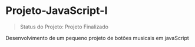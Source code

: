 # Projeto-JavaScript-I

>Status do Projeto: Projeto Finalizado

Desenvolvimento de um pequeno projeto de botões musicais em javaScript
